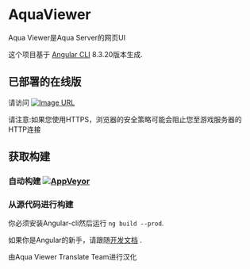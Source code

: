 # AquaViewer

Aqua Viewer是Aqua Server的网页UI

这个项目基于 [Angular CLI](https://github.com/angular/angular-cli) 8.3.20版本生成.

## 已部署的在线版
请访问 [![Image URL](https://aqua.raspberrymonster.top/favicon.ico)](http://aqua.raspberrymonster.top/)

请注意:如果您使用HTTPS，浏览器的安全策略可能会阻止您至游戏服务器的HTTP连接

## 获取构建

### 自动构建 [![AppVeyor](https://img.shields.io/appveyor/build/RERASER/Aqua-Viewer-Unofficial-Chinese-Translate?style=flat&logo=appveyor)](https://ci.appveyor.com/project/RERASER/aqua-viewer-unofficial-chinese-translate/build/artifacts)

### 从源代码进行构建
你必须安装Angular-cli然后运行 `ng build --prod`.

如果你是Angular的新手，请跟随[开发文档](https://angular.io/guide/deployment) .

由Aqua Viewer Translate Team进行汉化
